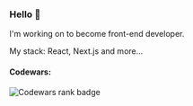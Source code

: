 ### Hello 👋
I'm working on to become front-end developer.

My stack: React, Next.js and more...



#### Codewars:
<img src="https://www.codewars.com/users/42Matt/badges/large" alt="Codewars rank badge" />
<!--
**42Matt/42Matt** is a ✨ _special_ ✨ repository because its `README.md` (this file) appears on your GitHub profile.

Here are some ideas to get you started:

- 🔭 I’m currently working on ...
- 🌱 I’m currently learning ...
- 👯 I’m looking to collaborate on ...
- 🤔 I’m looking for help with ...
- 💬 Ask me about ...
- 📫 How to reach me: ...
- 😄 Pronouns: ...
- ⚡ Fun fact: ...
-->
